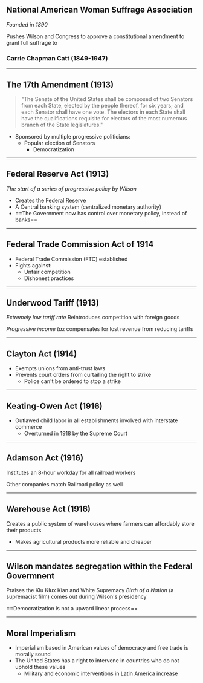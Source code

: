 ## National American Woman Suffrage Association
*Founded in 1890*

Pushes Wilson and Congress to approve a constitutional amendment to grant full suffrage to 

### Carrie Chapman Catt (1849-1947)

---

## The 17th Amendment (1913)

> "The Senate of the United States shall be composed of two Senators from each State, elected by the people thereof, for six years; and each Senator shall have one vote. The electors in each State shall have the qualifications requisite for electors of the most numerous branch of the State legislatures."

- Sponsored by multiple progressive politicians:
	- Popular election of Senators
		- Democratization

---

## Federal Reserve Act (1913)
*The start of a series of progressive policy by Wilson*

- Creates the Federal Reserve
- A Central banking system (centralized monetary authority)
- ==The Government now has control over monetary policy, instead of banks==

---

## Federal Trade Commission Act of 1914

- Federal Trade Commission (FTC) established
- Fights against:
	- Unfair competition
	- Dishonest practices

---

## Underwood Tariff (1913)
*Extremely low tariff rate*
Reintroduces competition with foreign goods

*Progressive income tax*
compensates for lost revenue from reducing tariffs

---

## Clayton Act (1914)

- Exempts unions from anti-trust laws
- Prevents court orders from curtailing the right to strike
	- Police can't be ordered to stop a strike

---

## Keating-Owen Act (1916)

- Outlawed child labor in all establishments involved with interstate commerce
	- Overturned in 1918 by the Supreme Court

---

## Adamson Act (1916)

Institutes an 8-hour workday for all railroad workers

Other companies match Railroad policy as well

---

## Warehouse Act (1916)

Creates a public system of warehouses where farmers can affordably store their products
- Makes agricultural products more reliable and cheaper

---

## Wilson mandates segregation within the Federal Govermnent

Praises the Klu Klux Klan and White Supremacy
*Birth of a Nation* (a supremacist film) comes out during Wilson's presidency

==Democratization is not a upward linear process==

---

## Moral Imperialism
- Imperialism based in American values of democracy and free trade is morally sound
- The United States has a right to intervene in countries who do not uphold these values
	- Military and economic interventions in Latin America increase